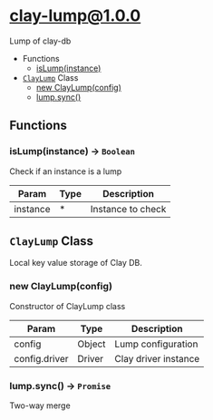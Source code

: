 # clay-lump@1.0.0

Lump of clay-db

+ Functions
  + [isLump(instance)](#clay-lump-function-is-lump)
+ [`ClayLump`](#clay-lump-classes) Class
  + [new ClayLump(config)](#clay-lump-classes-clay-lump-constructor)
  + [lump.sync()](#clay-lump-classes-clay-lump-sync)

## Functions

<a class='md-heading-link' name="clay-lump-function-is-lump" ></a>

### isLump(instance) -> `Boolean`

Check if an instance is a lump

| Param | Type | Description |
| ----- | --- | -------- |
| instance | * | Instance to check |



<a class='md-heading-link' name="clay-lump-classes"></a>

## `ClayLump` Class

Local key value storage of Clay DB.




<a class='md-heading-link' name="clay-lump-classes-clay-lump-constructor" ></a>

### new ClayLump(config)

Constructor of ClayLump class

| Param | Type | Description |
| ----- | --- | -------- |
| config | Object | Lump configuration |
| config.driver | Driver | Clay driver instance |


<a class='md-heading-link' name="clay-lump-classes-clay-lump-sync" ></a>

### lump.sync() -> `Promise`

Two-way merge



